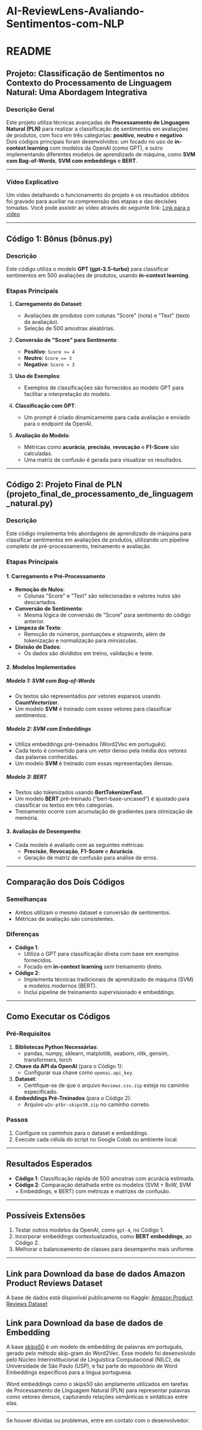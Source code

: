 # AI-ReviewLens-Avaliando-Sentimentos-com-NLP
# README

## Projeto: Classificação de Sentimentos no Contexto do Processamento de Linguagem Natural: Uma Abordagem Integrativa

### **Descrição Geral**
Este projeto utiliza técnicas avançadas de **Processamento de Linguagem Natural (PLN)** para realizar a classificação de sentimentos em avaliações de produtos, com foco em três categorias: **positivo**, **neutro** e **negativo**. Dois códigos principais foram desenvolvidos: um focado no uso de **in-context learning** com modelos da OpenAI (como GPT), e outro implementando diferentes modelos de aprendizado de máquina, como **SVM com Bag-of-Words**, **SVM com embeddings** e **BERT**.

---

### **Vídeo Explicativo**

Um vídeo detalhando o funcionamento do projeto e os resultados obtidos foi gravado para auxiliar na compreensão das etapas e das decisões tomadas. Você pode assistir ao vídeo através do seguinte link: 
[Link para o vídeo](https://drive.google.com/file/d/12t5Yq_TQeoiSQNppVH27IL2BaWmdL6bv/view?usp=sharing)

---

## **Código 1: Bônus (bônus.py)**
### **Descrição**
Este código utiliza o modelo **GPT (gpt-3.5-turbo)** para classificar sentimentos em 500 avaliações de produtos, usando **in-context learning**.

### **Etapas Principais**
1. **Carregamento do Dataset**:
   - Avaliações de produtos com colunas "Score" (nota) e "Text" (texto da avaliação).
   - Seleção de 500 amostras aleatórias.

2. **Conversão de "Score" para Sentimento**:
   - **Positivo**: `Score >= 4`
   - **Neutro**: `Score == 3`
   - **Negativo**: `Score < 3`

3. **Uso de Exemplos**:
   - Exemplos de classificações são fornecidos ao modelo GPT para facilitar a interpretação do modelo.

4. **Classificação com GPT**:
   - Um prompt é criado dinamicamente para cada avaliação e enviado para o endpoint da OpenAI.

5. **Avaliação do Modelo**:
   - Métricas como **acurácia**, **precisão**, **revocação** e **F1-Score** são calculadas.
   - Uma matriz de confusão é gerada para visualizar os resultados.

---

## **Código 2: Projeto Final de PLN (projeto_final_de_processamento_de_linguagem_natural.py)**
### **Descrição**
Este código implementa três abordagens de aprendizado de máquina para classificar sentimentos em avaliações de produtos, utilizando um pipeline completo de pré-processamento, treinamento e avaliação.

### **Etapas Principais**

#### **1. Carregamento e Pré-Processamento**
- **Remoção de Nulos**:
  - Colunas "Score" e "Text" são selecionadas e valores nulos são descartados.
- **Conversão de Sentimento**:
  - Mesma lógica de conversão de "Score" para sentimento do código anterior.
- **Limpeza de Texto**:
  - Remoção de números, pontuações e stopwords, além de tokenização e normalização para minúsculas.
- **Divisão de Dados**:
  - Os dados são divididos em treino, validação e teste.

#### **2. Modelos Implementados**
##### **Modelo 1: SVM com Bag-of-Words**
- Os textos são representados por vetores esparsos usando **CountVectorizer**.
- Um modelo **SVM** é treinado com esses vetores para classificar sentimentos.

##### **Modelo 2: SVM com Embeddings**
- Utiliza embeddings pré-treinados (Word2Vec em português).
- Cada texto é convertido para um vetor denso pela média dos vetores das palavras conhecidas.
- Um modelo **SVM** é treinado com essas representações densas.

##### **Modelo 3: BERT**
- Textos são tokenizados usando **BertTokenizerFast**.
- Um modelo **BERT** pré-treinado (“bert-base-uncased”) é ajustado para classificar os textos em três categorias.
- Treinamento ocorre com acumulação de gradientes para otimização de memória.

#### **3. Avaliação de Desempenho**
- Cada modelo é avaliado com as seguintes métricas:
  - **Precisão**, **Revocação**, **F1-Score** e **Acurácia**.
  - Geração de matriz de confusão para análise de erros.

---

## **Comparação dos Dois Códigos**
### **Semelhanças**
- Ambos utilizam o mesmo dataset e conversão de sentimentos.
- Métricas de avaliação são consistentes.

### **Diferenças**
- **Código 1**:
  - Utiliza o GPT para classificação direta com base em exemplos fornecidos.
  - Focado em **in-context learning** sem treinamento direto.
- **Código 2**:
  - Implementa técnicas tradicionais de aprendizado de máquina (SVM) e modelos modernos (BERT).
  - Inclui pipeline de treinamento supervisionado e embeddings.

---

## **Como Executar os Códigos**
### **Pré-Requisitos**
1. **Bibliotecas Python Necessárias**:
   - pandas, numpy, sklearn, matplotlib, seaborn, nltk, gensim, transformers, torch
2. **Chave da API da OpenAI** (para o Código 1):
   - Configurar sua chave como `openai.api_key`.
3. **Dataset**:
   - Certifique-se de que o arquivo `Reviews.csv.zip` esteja no caminho especificado.
4. **Embeddings Pré-Treinados** (para o Código 2):
   - Arquivo `w2v-ptbr-skips50.zip` no caminho correto.

### **Passos**
1. Configure os caminhos para o dataset e embeddings.
2. Execute cada célula do script no Google Colab ou ambiente local.

---

## **Resultados Esperados**
- **Código 1**: Classificação rápida de 500 amostras com acurácia estimada.
- **Código 2**: Comparação detalhada entre os modelos (SVM + BoW, SVM + Embeddings, e BERT) com métricas e matrizes de confusão.

---

## **Possíveis Extensões**
1. Testar outros modelos da OpenAI, como `gpt-4`, no Código 1.
2. Incorporar embeddings contextualizados, como **BERT embeddings**, ao Código 2.
3. Melhorar o balanceamento de classes para desempenho mais uniforme.

---

## **Link para Download da base de dados Amazon Product Reviews Dataset**
A base de dados está disponível publicamente no Kaggle: [Amazon Product Reviews Dataset](https://www.kaggle.com/datasets/arhamrumi/amazon-product-reviews/data)

## **Link para Download da base de dados de Embedding**
A base [skips50](http://nilc.icmc.usp.br/embeddings) é um modelo de embedding de palavras em português, gerado pelo método skip-gram do Word2Vec. Esse modelo foi desenvolvido pelo Núcleo Interinstitucional de Linguística Computacional (NILC), da Universidade de São Paulo (USP), e faz parte do repositório de Word Embeddings específicos para a língua portuguesa.

Word embeddings como o skips50 são amplamente utilizados em tarefas de Processamento de Linguagem Natural (PLN) para representar palavras como vetores densos, capturando relações semânticas e sintáticas entre elas.

---

Se houver dúvidas ou problemas, entre em contato com o desenvolvedor.



